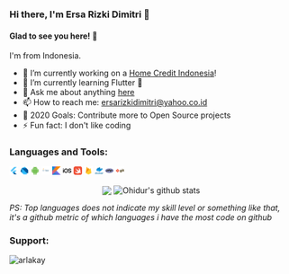 ### Hi there, I'm Ersa Rizki Dimitri 👋

#### Glad to see you here! 🤩 &nbsp;

I'm from Indonesia.

- 🔭 I’m currently working on a [Home Credit Indonesia](https://www.homecredit.co.id/)!
- 🌱 I’m currently learning Flutter 🤣
- 💬 Ask me about anything [here](https://github.com/arlakay/arlakay/issues)
- 📫 How to reach me: ersarizkidimitri@yahoo.co.id <br>
- 🥅 2020 Goals: Contribute more to Open Source projects
- ⚡ Fun fact: I don't like coding


### Languages and Tools:
<code><img height="15" src="https://raw.githubusercontent.com/github/explore/80688e429a7d4ef2fca1e82350fe8e3517d3494d/topics/flutter/flutter.png"></code>
<code><img height="15" src="https://raw.githubusercontent.com/github/explore/80688e429a7d4ef2fca1e82350fe8e3517d3494d/topics/dart/dart.png"></code>
<code><img height="15" src="https://raw.githubusercontent.com/github/explore/80688e429a7d4ef2fca1e82350fe8e3517d3494d/topics/android/android.png"></code>
<code><img height="15" src="https://raw.githubusercontent.com/github/explore/80688e429a7d4ef2fca1e82350fe8e3517d3494d/topics/java/java.png"></code>
<code><img height="15" src="https://raw.githubusercontent.com/github/explore/80688e429a7d4ef2fca1e82350fe8e3517d3494d/topics/kotlin/kotlin.png"></code>
<code><img height="15" src="https://raw.githubusercontent.com/github/explore/80688e429a7d4ef2fca1e82350fe8e3517d3494d/topics/ios/ios.png"></code>
<code><img height="15" src="https://raw.githubusercontent.com/github/explore/80688e429a7d4ef2fca1e82350fe8e3517d3494d/topics/swift/swift.png"></code>
<code><img height="15" src="https://raw.githubusercontent.com/github/explore/80688e429a7d4ef2fca1e82350fe8e3517d3494d/topics/firebase/firebase.png"></code>
<code><img height="15" src="https://raw.githubusercontent.com/github/explore/80688e429a7d4ef2fca1e82350fe8e3517d3494d/topics/docker/docker.png"></code>
<code><img height="15" src="https://raw.githubusercontent.com/github/explore/80688e429a7d4ef2fca1e82350fe8e3517d3494d/topics/php/php.png"></code>
<code><img height="15" src="https://raw.githubusercontent.com/github/explore/80688e429a7d4ef2fca1e82350fe8e3517d3494d/topics/git/git.png"></code>



<p align="center">
  <img align="center" src="https://github-readme-stats.vercel.app/api/top-langs/?username=arlakay&theme=radical&hide_langs_below=1&layout=compact" />
  <img align="center" src="https://github-readme-stats.vercel.app/api?username=arlakay&show_icons=true&theme=radical&line_height=21" alt="Ohidur's github stats"/>
</p>

*PS: Top languages does not indicate my skill level or something like that, it's a github metric of which languages i have the most code on github*

<h3 align="left">Support:</h3>
<p><a href="https://www.buymeacoffee.com/arlakay"> <img align="left" src="https://cdn.buymeacoffee.com/buttons/v2/default-yellow.png" height="50" width="210" alt="arlakay" /></a></p><br><br>
